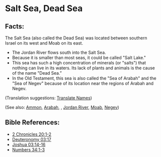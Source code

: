 # Salt Sea, Dead Sea #

## Facts: ##

The Salt Sea (also called the Dead Sea) was located between southern Israel on its west and Moab on its east.

* The Jordan River flows south into the Salt Sea.
* Because it is smaller than most seas, it could be called "Salt Lake."
* This sea has such a high concentration of minerals (or "salts") that nothing can live in its waters. Its lack of plants and animals is the cause of the name "Dead Sea.”
* In the Old Testament, this sea is also called the "Sea of Arabah" and the "Sea of Negev" because of its location near the regions of Arabah and Negev.


(Translation suggestions: [Translate Names](en/ta-vol1/translate/man/translate-names))

(See also: [Ammon](../other/ammon.md), [Arabah](../other/arabah.md), , [Jordan River](../other/jordanriver.md), [Moab](../other/moab.md), [Negev](../other/negev.md))

## Bible References: ##

* [2 Chronicles 20:1-2](en/tn/2ch/help/20/01)
* [Deuteronomy 03:17](en/tn/deu/help/03/17)
* [Joshua 03:14-16](en/tn/jos/help/03/14)
* [Numbers 34:1-3](en/tn/num/help/34/01)